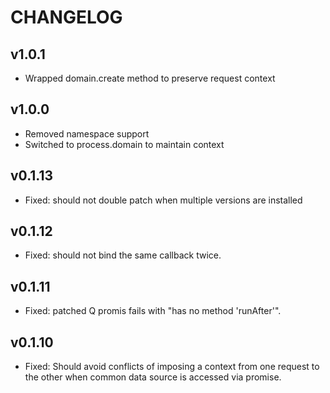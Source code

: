 # CHANGELOG
## v1.0.1
* Wrapped domain.create method to preserve request context

## v1.0.0
* Removed namespace support
* Switched to process.domain to maintain context

## v0.1.13
* Fixed: should not double patch when multiple versions are installed

## v0.1.12
* Fixed: should not bind the same callback twice.

## v0.1.11
* Fixed: patched Q promis fails with "has no method 'runAfter'".

## v0.1.10
* Fixed: Should avoid conflicts of imposing a context from one request to the other when common data source is accessed via promise.
